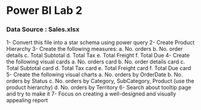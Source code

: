# Power BI Lab 2 
### Data Source : Sales.xlsx 
1- Convert this file into a star schema using power query 
2- Create Product Hierarchy 
3- Create the following measures: 
a. No. orders 
b. No. order details 
c. Total Subtotal 
d. Total Tax 
e. Total Freight 
f. Total Due 
4- Create the following visual cards 
a. No. orders card 
b. No. order details card 
c. Total Subtotal card 
d. Total Tax card 
e. Total Freight card 
f. Total Due card 
5- Create the following visual charts 
a. No. orders by OrderDate 
b. No. orders by Status 
c. No. orders by Category, SubCategory, Product (use the product 
hierarchy) 
d. No. orders by Territory 
6- Search about tooltip page and try to make it 
7- Focus on creating a well-designed and visually appealing report 
